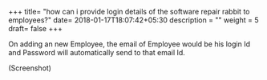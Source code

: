 +++
title= "how can i provide login details of the software repair rabbit to employees?"
date= 2018-01-17T18:07:42+05:30
description = ""
weight = 5
draft= false
+++


On adding an new Employee, the  email of Employee  would be his login Id and Password will automatically send to that email Id.

(Screenshot)

